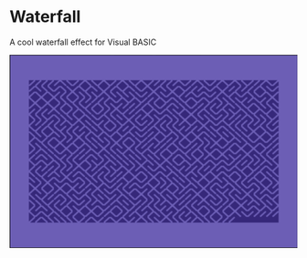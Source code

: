 # Waterfall
A cool waterfall effect for Visual BASIC 


![alt text](https://github.com/Noah670/Waterfall/blob/master/2020-04-30_13-09-52.gif)
